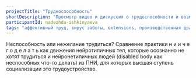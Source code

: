 ```yaml
---
projectTitle: "Трудноспособность"
shortDescription: "Просмотр видео и дискуссия о трудоспособности и возможной социализации через труд людей, проживающих в психоневрологических интернатах в Санкт-Петербурге и Минске."
participantId: nadezhda-ishkinyaeva
tags: "аффективный труд, вирус заботы, extensions, производственная драма"
---
```

Неспособность или нежелание трудиться? Сравнение практики н и и ч е г о д е л а т ь как движения нейротипичных тел, которые осознанно не хотят трудиться и нейронетипичных людей (disabled body как неспособных что-то делать) из ПНИ, для которых высшая ступень социализации это трудоустройство.
